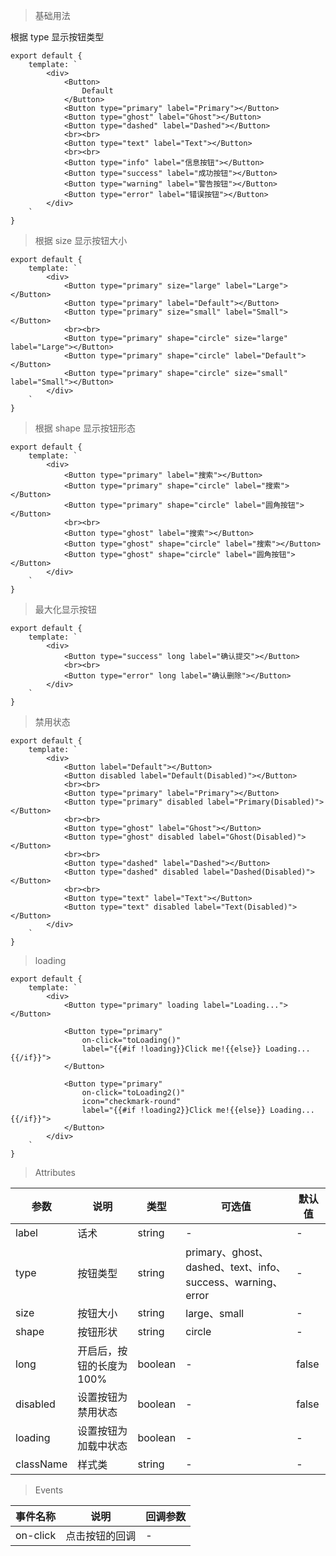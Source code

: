 > 基础用法

根据 type 显示按钮类型

    export default {
        template: `
            <div>
                <Button>
                    Default
                </Button>
                <Button type="primary" label="Primary"></Button>
                <Button type="ghost" label="Ghost"></Button>
                <Button type="dashed" label="Dashed"></Button>
                <br><br>
                <Button type="text" label="Text"></Button>
                <br><br>
                <Button type="info" label="信息按钮"></Button>
                <Button type="success" label="成功按钮"></Button>
                <Button type="warning" label="警告按钮"></Button>
                <Button type="error" label="错误按钮"></Button>
            </div>
        `
    }

> 根据 size 显示按钮大小

    export default {
        template: `
            <div>
                <Button type="primary" size="large" label="Large"></Button>
                <Button type="primary" label="Default"></Button>
                <Button type="primary" size="small" label="Small"></Button>
                <br><br>
                <Button type="primary" shape="circle" size="large" label="Large"></Button>
                <Button type="primary" shape="circle" label="Default"></Button>
                <Button type="primary" shape="circle" size="small" label="Small"></Button>
            </div>
        `
    }

> 根据 shape 显示按钮形态

    export default {
        template: `
            <div>
                <Button type="primary" label="搜索"></Button>
                <Button type="primary" shape="circle" label="搜索"></Button>
                <Button type="primary" shape="circle" label="圆角按钮"></Button>
                <br><br>
                <Button type="ghost" label="搜索"></Button>
                <Button type="ghost" shape="circle" label="搜索"></Button>
                <Button type="ghost" shape="circle" label="圆角按钮"></Button>
            </div>
        `
    }

> 最大化显示按钮

    export default {
        template: `
            <div>
                <Button type="success" long label="确认提交"></Button>
                <br><br>
                <Button type="error" long label="确认删除"></Button>
            </div>
        `
    }

> 禁用状态

    export default {
        template: `
            <div>
                <Button label="Default"></Button>
                <Button disabled label="Default(Disabled)"></Button>
                <br><br>
                <Button type="primary" label="Primary"></Button>
                <Button type="primary" disabled label="Primary(Disabled)"></Button>
                <br><br>
                <Button type="ghost" label="Ghost"></Button>
                <Button type="ghost" disabled label="Ghost(Disabled)"></Button>
                <br><br>
                <Button type="dashed" label="Dashed"></Button>
                <Button type="dashed" disabled label="Dashed(Disabled)"></Button>
                <br><br>
                <Button type="text" label="Text"></Button>
                <Button type="text" disabled label="Text(Disabled)"></Button>
            </div>
        `
    }

> loading

    export default {
        template: `
            <div>
                <Button type="primary" loading label="Loading..."></Button>

                <Button type="primary"
                    on-click="toLoading()"
                    label="{{#if !loading}}Click me!{{else}} Loading...{{/if}}">
                </Button>

                <Button type="primary"
                    on-click="toLoading2()"
                    icon="checkmark-round"
                    label="{{#if !loading2}}Click me!{{else}} Loading...{{/if}}">
                </Button>
            </div>
        `
    }



> Attributes

参数 | 说明 | 类型 | 可选值 | 默认值
---|---|---|---|---
label | 话术 | string | - | -
type | 按钮类型 | string | primary、ghost、dashed、text、info、success、warning、error | -
size | 按钮大小 | string | large、small | -
shape | 按钮形状 | string | circle | -
long | 开启后，按钮的长度为 100% | boolean | - | false
disabled | 设置按钮为禁用状态 | boolean | - | false
loading | 设置按钮为加载中状态 | boolean | - | -
className | 样式类 | string | - | -

> Events

事件名称 | 说明 | 回调参数
---|---|---
on-click | 点击按钮的回调 | -